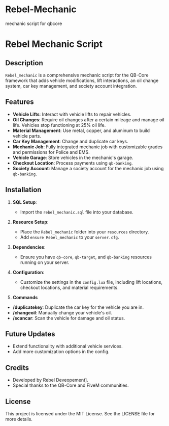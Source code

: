 # Rebel-Mechanic
mechanic script for qbcore
# Rebel Mechanic Script


## Description
`Rebel_mechanic` is a comprehensive mechanic script for the QB-Core framework that adds vehicle modifications, lift interactions, an oil change system, car key management, and society account integration.

## Features
- **Vehicle Lifts**: Interact with vehicle lifts to repair vehicles.
- **Oil Changes**: Require oil changes after a certain mileage and manage oil life. Vehicles stop functioning at 25% oil life.
- **Material Management**: Use metal, copper, and aluminum to build vehicle parts.
- **Car Key Management**: Change and duplicate car keys.
- **Mechanic Job**: Fully integrated mechanic job with customizable grades and permissions for Police and EMS.
- **Vehicle Garage**: Store vehicles in the mechanic's garage.
- **Checkout Location**: Process payments using `qb-banking`.
- **Society Account**: Manage a society account for the mechanic job using `qb-banking`.

## Installation

1. **SQL Setup**:
    - Import the `rebel_mechanic.sql` file into your database.

2. **Resource Setup**:
    - Place the `Rebel_mechanic` folder into your `resources` directory.
    - Add `ensure Rebel_mechanic` to your `server.cfg`.

3. **Dependencies**:
    - Ensure you have `qb-core`, `qb-target`, and `qb-banking` resources running on your server.

4. **Configuration**:
    - Customize the settings in the `config.lua` file, including lift locations, checkout locations, and material requirements.

5. **Commands**

- **/duplicatekey**: Duplicate the car key for the vehicle you are in.
- **/changeoil**: Manually change your vehicle's oil.
- **/scancar**: Scan the vehicle for damage and oil status.

## Future Updates
- Extend functionality with additional vehicle services.
- Add more customization options in the config.

## Credits
- Developed by Rebel Deveopement].
- Special thanks to the QB-Core and FiveM communities.

## License
This project is licensed under the MIT License. See the LICENSE file for more details.
